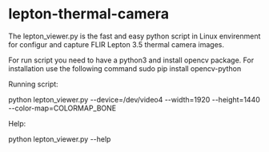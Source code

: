# lepton-thermal-camera

The lepton_viewer.py is the fast and easy python script in Linux envirenment for configur and capture FLIR Lepton 3.5 thermal camera images.

For run script you need to have a python3 and install opencv package. For installation use the following command sudo pip install opencv-python



Running script:

python lepton_viewer.py --device=/dev/video4 --width=1920 --height=1440 --color-map=COLORMAP_BONE



Help:

python lepton_viewer.py --help




